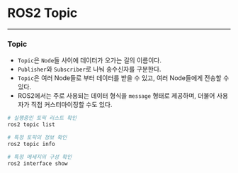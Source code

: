 # ROS2 Topic

---------------------------
### Topic
 - `Topic`은 `Node`들 사이에 데이터가 오가는 길의 이름이다.
 - `Publisher`와 `Subscriber`로 나눠 송수신자를 구분한다.
 - `Topic`은 여러 Node들로 부터 데이터를 받을 수 있고, 여러 Node들에게 전송할 수 있다.
 - ROS2에서는 주로 사용되는 데이터 형식을 `message` 형태로 제공하며, 더불어 사용자가 직접 커스터마이징할 수도 있다.
```bash
# 실행중인 토픽 리스트 확인
ros2 topic list

# 특정 토픽의 정보 확인 
ros2 topic info

# 특정 메세지의 구성 확인
ros2 interface show
```
